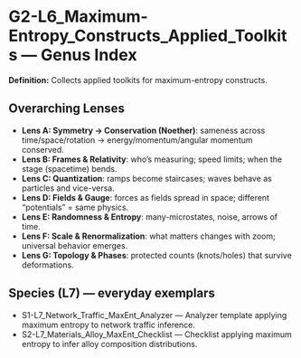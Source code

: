 # G2-L6_Maximum-Entropy_Constructs_Applied_Toolkits — Genus Index
**Definition:** Collects applied toolkits for maximum-entropy constructs.

## Overarching Lenses

- **Lens A: Symmetry -> Conservation (Noether)**: sameness across time/space/rotation → energy/momentum/angular momentum conserved.
- **Lens B: Frames & Relativity**: who’s measuring; speed limits; when the stage (spacetime) bends.
- **Lens C: Quantization**: ramps become staircases; waves behave as particles and vice-versa.
- **Lens D: Fields & Gauge**: forces as fields spread in space; different “potentials” = same physics.
- **Lens E: Randomness & Entropy**: many-microstates, noise, arrows of time.
- **Lens F: Scale & Renormalization**: what matters changes with zoom; universal behavior emerges.
- **Lens G: Topology & Phases**: protected counts (knots/holes) that survive deformations.

## Species (L7) — everyday exemplars
- S1-L7_Network_Traffic_MaxEnt_Analyzer — Analyzer template applying maximum entropy to network traffic inference.
- S2-L7_Materials_Alloy_MaxEnt_Checklist — Checklist applying maximum entropy to infer alloy composition distributions.
